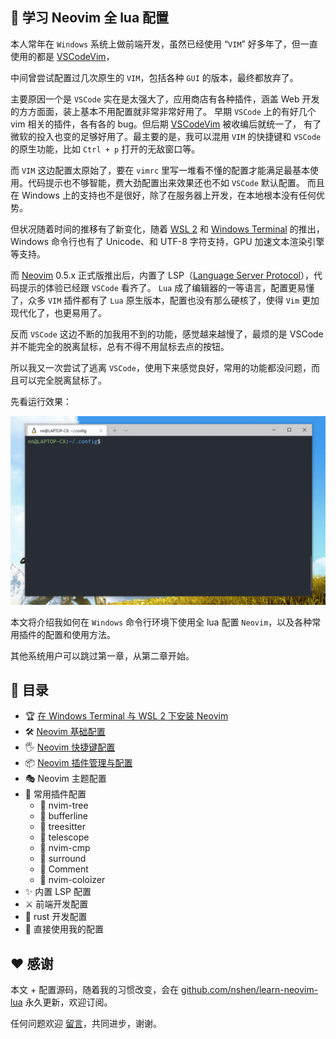 ## 📜 学习 Neovim 全 lua 配置

本人常年在 `Windows` 系统上做前端开发，虽然已经使用 “`VIM`” 好多年了，但一直使用的都是 [VSCodeVim](https://github.com/VSCodeVim/Vim)，

中间曾尝试配置过几次原生的 `VIM`，包括各种 `GUI` 的版本，最终都放弃了。

主要原因一个是 `VSCode` 实在是太强大了，应用商店有各种插件，涵盖 Web 开发的方方面面，装上基本不用配置就非常非常好用了。
早期 `VSCode` 上的有好几个 vim 相关的插件，各有各的 bug。但后期 [VSCodeVim](https://github.com/VSCodeVim/Vim) 被收编后就统一了，
有了微软的投入也变的足够好用了。最主要的是，我可以混用 `VIM` 的快捷键和 `VSCode` 的原生功能，比如 `Ctrl + p` 打开的无敌窗口等。

而 `VIM` 这边配置太原始了，要在 `vimrc` 里写一堆看不懂的配置才能满足最基本使用。代码提示也不够智能，费大劲配置出来效果还也不如 `VSCode` 默认配置。
而且在 Windows 上的支持也不是很好，除了在服务器上开发，在本地根本没有任何优势。

但状况随着时间的推移有了新变化，随着 [WSL 2](https://docs.microsoft.com/en-us/windows/wsl/) 和 [Windows Terminal](https://www.microsoft.com/zh-cn/p/windows-terminal)
的推出，Windows 命令行也有了 Unicode、和 UTF-8 字符支持，GPU 加速文本渲染引擎等支持。

而 [Neovim](https://github.com/neovim/neovim) 0.5.x 正式版推出后，内置了 LSP（[Language Server Protocol](https://microsoft.github.io/language-server-protocol/)），代码提示的体验已经跟 `VSCode` 看齐了。
`Lua` 成了编辑器的一等语言，配置更易懂了，众多 `VIM` 插件都有了 `Lua` 原生版本，配置也没有那么硬核了，使得 `Vim` 更加现代化了，也更易用了。

反而 `VSCode` 这边不断的加我用不到的功能，感觉越来越慢了，最烦的是 VSCode 并不能完全的脱离鼠标，总有不得不用鼠标去点的按钮。

所以我又一次尝试了逃离 `VSCode`，使用下来感觉良好，常用的功能都没问题，而且可以完全脱离鼠标了。

先看运行效果：

![neovim run in wsl2](./docs/imgs/gif1.gif)

本文将介绍我如何在 `Windows` 命令行环境下使用全 lua 配置 `Neovim`，以及各种常用插件的配置和使用方法。

其他系统用户可以跳过第一章，从第二章开始。

## 📃 目录

- 🏆 [在 Windows Terminal 与 WSL 2 下安装 Neovim](./docs/windows-terminal-wsl2.md)
- 🛠 [Neovim 基础配置](./docs/basic-config.md)
- 🖐 [Neovim 快捷键配置](./docs/keybindings.md)
- 📦 [Neovim 插件管理与配置](./docs/packer-usage.md)
- 🎭 Neovim 主题配置
- 🛒 常用插件配置
  - 📌 nvim-tree
  - 📌 bufferline
  - 📌 treesitter
  - 📌 telescope
  - 📌 nvim-cmp
  - 📌 surround
  - 📌 Comment
  - 📌 nvim-coloizer
- ✨ 内置 LSP 配置
- ⚔ 前端开发配置
- 🦀 rust 开发配置
- 🎉 直接使用我的配置

## ❤ 感谢

本文 + 配置源码，随着我的习惯改变，会在 [github.com/nshen/learn-neovim-lua](https://github.com/nshen/learn-neovim-lua) 永久更新，欢迎订阅。

任何问题欢迎 [留言](https://github.com/nshen/learn-neovim-lua/issues)，共同进步，谢谢。
